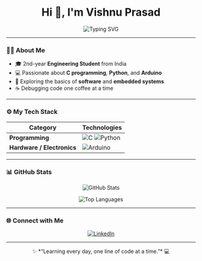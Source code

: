 <h1 align="center">Hi 👋, I'm Vishnu Prasad</h1>

<p align="center">
  <img src="https://readme-typing-svg.demolab.com?font=Fira+Code&size=22&pause=1000&color=3FC1C9&center=true&vCenter=true&width=600&lines=Engineering+Student+from+India;Learning+C,+Python,+and+Arduino;Future+Developer+in+Progress+🚀" alt="Typing SVG" />
</p>

---

### 👨‍💻 About Me  
- 🎓 2nd-year **Engineering Student** from India  
- 💻 Passionate about **C programming**, **Python**, and **Arduino**  
- 🌱 Exploring the basics of **software** and **embedded systems**  
- ☕ Debugging code one coffee at a time  

---

### ⚙️ My Tech Stack  

| **Category** | **Technologies** |
|---------------|------------------|
| **Programming** | ![C](https://img.shields.io/badge/-C-blue?style=flat-square&logo=c&logoColor=white) ![Python](https://img.shields.io/badge/-Python-yellow?style=flat-square&logo=python&logoColor=white) |
| **Hardware / Electronics** | ![Arduino](https://img.shields.io/badge/-Arduino-00979D?style=flat-square&logo=arduino&logoColor=white) |

---

### 📊 GitHub Stats  
<p align="center">
  <img src="https://github-readme-stats.vercel.app/api?username=vishnu05-png&show_icons=true&theme=tokyonight" alt="GitHub Stats" />
</p>

<p align="center">
  <img src="https://github-readme-stats.vercel.app/api/top-langs/?username=vishnu05-png&layout=compact&theme=tokyonight" alt="Top Languages" />
</p>

---

### 🌐 Connect with Me  
<p align="center">
  <a href="https://linkedin.com/in/vishnu-prasad-928268336" target="_blank">
    <img src="https://img.shields.io/badge/-LinkedIn-blue?style=for-the-badge&logo=linkedin" alt="LinkedIn" />
  </a>
</p>

---

<p align="center">
  ✨ *“Learning every day, one line of code at a time.”* 💻
</p>
